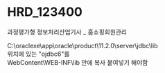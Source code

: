 # HRD_123400
 과정평가형 정보처리산업기사 _ 홈쇼핑회원관리

C:\oraclexe\app\oracle\product\11.2.0\server\jdbc\lib<br>
위치에 있는 "ojdbc6"를<br>
WebContent\WEB-INF\lib 안에 복사 붙여넣기 해야함<br>
 
